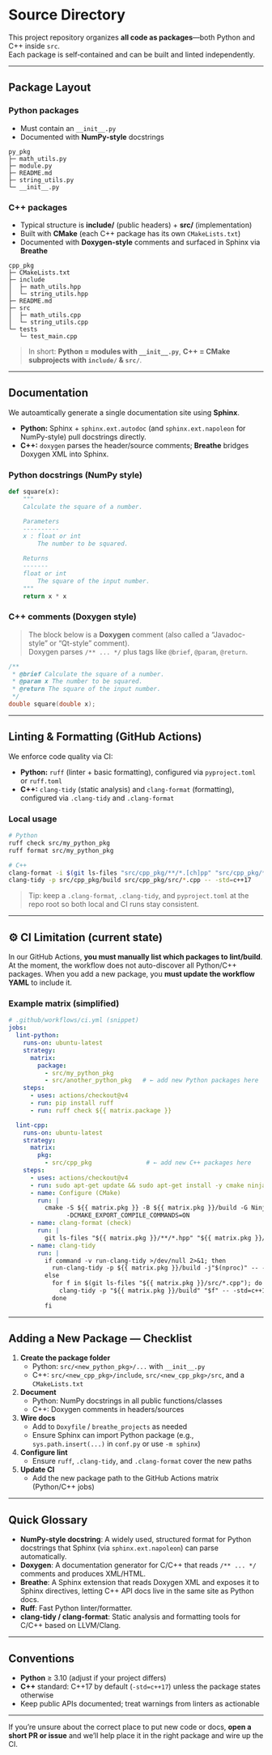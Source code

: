 # Source Directory

This project repository organizes **all code as packages**—both Python and C++ inside `src`.  
Each package is self‑contained and can be built and linted independently.

---

## Package Layout

### Python packages
- Must contain an `__init__.py`
- Documented with **NumPy-style** docstrings

```
py_pkg
├─ math_utils.py
├─ module.py
├─ README.md
├─ string_utils.py
└─ __init__.py

```

### C++ packages
- Typical structure is **include/** (public headers) + **src/** (implementation)
- Built with **CMake** (each C++ package has its own `CMakeLists.txt`)
- Documented with **Doxygen-style** comments and surfaced in Sphinx via **Breathe**

```
cpp_pkg
├─ CMakeLists.txt
├─ include
│  ├─ math_utils.hpp
│  └─ string_utils.hpp
├─ README.md
├─ src
│  ├─ math_utils.cpp
│  └─ string_utils.cpp
└─ tests
   └─ test_main.cpp
```

> In short: **Python = modules with `__init__.py`**, **C++ = CMake subprojects with `include/` & `src/`**.

---

## Documentation

We autoamtically generate a single documentation site using **Sphinx**.  
- **Python:** Sphinx + `sphinx.ext.autodoc` (and `sphinx.ext.napoleon` for NumPy-style) pull docstrings directly.
- **C++:** `doxygen` parses the header/source comments; **Breathe** bridges Doxygen XML into Sphinx.

### Python docstrings (NumPy style)

```python
def square(x):
    """
    Calculate the square of a number.

    Parameters
    ----------
    x : float or int
        The number to be squared.

    Returns
    -------
    float or int
        The square of the input number.
    """
    return x * x
```

### C++ comments (Doxygen style)

> The block below is a **Doxygen** comment (also called a “Javadoc-style” or “Qt-style” comment).  
> Doxygen parses `/** ... */` plus tags like `@brief`, `@param`, `@return`.

```cpp
/**
 * @brief Calculate the square of a number.
 * @param x The number to be squared.
 * @return The square of the input number.
 */
double square(double x);
```

---

## Linting & Formatting (GitHub Actions)

We enforce code quality via CI:

- **Python:** `ruff` (linter + basic formatting), configured via `pyproject.toml` or `ruff.toml`
- **C++:** `clang-tidy` (static analysis) and `clang-format` (formatting), configured via `.clang-tidy` and `.clang-format`

### Local usage

```bash
# Python
ruff check src/my_python_pkg
ruff format src/my_python_pkg

# C++
clang-format -i $(git ls-files "src/cpp_pkg/**/*.[ch]pp" "src/cpp_pkg/**/*.[ch]")
clang-tidy -p src/cpp_pkg/build src/cpp_pkg/src/*.cpp -- -std=c++17
```

> Tip: keep a `.clang-format`, `.clang-tidy`, and `pyproject.toml` at the repo root so both local and CI runs stay consistent.

---

## ⚙️ CI Limitation (current state)

In our GitHub Actions, **you must manually list which packages to lint/build**.  
At the moment, the workflow does not auto-discover all Python/C++ packages. When you add a new package, you **must update the workflow YAML** to include it.

### Example matrix (simplified)

```yaml
# .github/workflows/ci.yml (snippet)
jobs:
  lint-python:
    runs-on: ubuntu-latest
    strategy:
      matrix:
        package:
          - src/my_python_pkg
          - src/another_python_pkg   # ← add new Python packages here
    steps:
      - uses: actions/checkout@v4
      - run: pip install ruff
      - run: ruff check ${{ matrix.package }}

  lint-cpp:
    runs-on: ubuntu-latest
    strategy:
      matrix:
        pkg:
          - src/cpp_pkg               # ← add new C++ packages here
    steps:
      - uses: actions/checkout@v4
      - run: sudo apt-get update && sudo apt-get install -y cmake ninja-build clang-tidy clang-format
      - name: Configure (CMake)
        run: |
          cmake -S ${{ matrix.pkg }} -B ${{ matrix.pkg }}/build -G Ninja \
                -DCMAKE_EXPORT_COMPILE_COMMANDS=ON
      - name: clang-format (check)
        run: |
          git ls-files "${{ matrix.pkg }}/**/*.hpp" "${{ matrix.pkg }}/**/*.cpp" | xargs -r clang-format --dry-run --Werror
      - name: clang-tidy
        run: |
          if command -v run-clang-tidy >/dev/null 2>&1; then
            run-clang-tidy -p ${{ matrix.pkg }}/build -j"$(nproc)" -- -std=c++17
          else
            for f in $(git ls-files "${{ matrix.pkg }}/src/*.cpp"); do
              clang-tidy -p "${{ matrix.pkg }}/build" "$f" -- -std=c++17
            done
          fi
```

---

## Adding a New Package — Checklist

1. **Create the package folder**
   - Python: `src/<new_python_pkg>/...` with `__init__.py`
   - C++: `src/<new_cpp_pkg>/include`, `src/<new_cpp_pkg>/src`, and a `CMakeLists.txt`
2. **Document**
   - Python: NumPy docstrings in all public functions/classes
   - C++: Doxygen comments in headers/sources
3. **Wire docs**
   - Add to `Doxyfile` / `breathe_projects` as needed
   - Ensure Sphinx can import Python package (e.g., `sys.path.insert(...)` in `conf.py` or use `-m sphinx`)
4. **Configure lint**
   - Ensure `ruff`, `.clang-tidy`, and `.clang-format` cover the new paths
5. **Update CI**
   - Add the new package path to the GitHub Actions matrix (Python/C++ jobs)

---

## Quick Glossary

- **NumPy-style docstring**: A widely used, structured format for Python docstrings that Sphinx (via `sphinx.ext.napoleon`) can parse automatically.
- **Doxygen**: A documentation generator for C/C++ that reads `/** ... */` comments and produces XML/HTML.
- **Breathe**: A Sphinx extension that reads Doxygen XML and exposes it to Sphinx directives, letting C++ API docs live in the same site as Python docs.
- **Ruff**: Fast Python linter/formatter.
- **clang-tidy / clang-format**: Static analysis and formatting tools for C/C++ based on LLVM/Clang.

---

## Conventions

- **Python** ≥ 3.10 (adjust if your project differs)
- **C++** standard: C++17 by default (`-std=c++17`) unless the package states otherwise
- Keep public APIs documented; treat warnings from linters as actionable

---

If you’re unsure about the correct place to put new code or docs, **open a short PR or issue** and we’ll help place it in the right package and wire up the CI.
